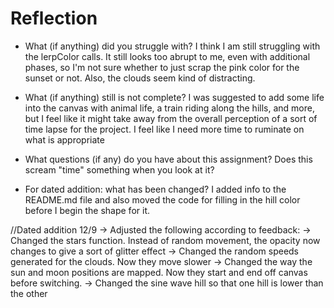 # Reflection

- What (if anything) did you struggle with?
I think I am still struggling with the lerpColor calls. It still looks too abrupt to me, even with additional phases, so I'm not sure whether to just scrap the pink color for the sunset or not. Also, the clouds seem kind of distracting.

- What (if anything) still is not complete?
I was suggested to add some life into the canvas with animal life, a train riding along the hills, and more, but I feel like it might take away from the overall perception of a sort of time lapse for the project. I feel like I need more time to ruminate on what is appropriate  

- What questions (if any) do you have about this assignment?
Does this scream "time" something when you look at it?

- For dated addition: what has been changed?
I added info to the README.md file and also moved the code for filling in
the hill color before I begin the shape for it.

//Dated addition 12/9
-> Adjusted the following according to feedback:
-> Changed the stars function. Instead of random movement, the opacity now changes to give a sort of glitter effect
-> Changed the random speeds generated for the clouds. Now they move slower
-> Changed the way the sun and moon positions are mapped. Now they start and end off canvas before switching.
-> Changed the sine wave hill so that one hill is lower than the other 